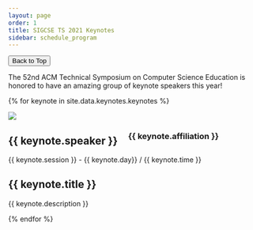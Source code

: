 ```yaml
---
layout: page
order: 1
title: SIGCSE TS 2021 Keynotes
sidebar: schedule_program
---
```


<button onclick="topFunction()" id="toTopButton" title="Go to top">Back to Top</button> 

The 52nd ACM Technical Symposium on Computer Science Education is honored to have an amazing group of keynote speakers this year!

{% for keynote in site.data.keynotes.keynotes %}
<div id="{{ keynote.id }}"></div>
<div class="card">
<div class="row t30">
<div class="large-6 columns" style="text-align: center"> <!-- Start first column -->
<img src="{{ site.url }}/images/keynotes/{{ keynote.headshot }}"/>
</div>
<div class="large-6 columns">
<h2>{{ keynote.speaker }}</h2><h3>{{ keynote.affiliation }}</h3>
</div>
</div> <!-- End Row -->
<div class="container">
<span class="alert-box keynote">{{ keynote.session }} - {{ keynote.day}} / {{ keynote.time }}</span>
<h2 id="{{id}}">{{ keynote.title }}</h2>
<p>{{ keynote.description }}</p>
</div>
</div>
{% endfor %}